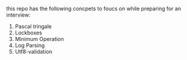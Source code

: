 this repo has the following concpets to foucs on while preparing for an interview:
1. Pascal tringale
2. Lockboxes
3. Minimum Operation
4. Log Parsing
5. Utf8-validation
